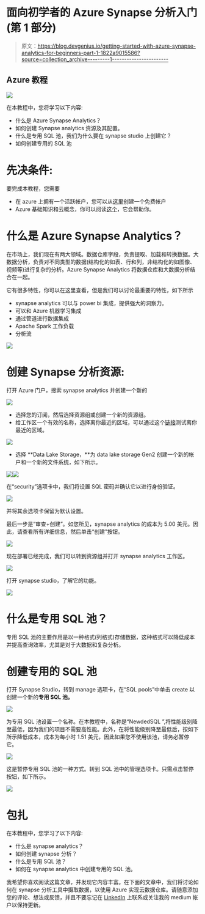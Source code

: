 # 面向初学者的 Azure Synapse 分析入门(第 1 部分)

> 原文：<https://blog.devgenius.io/getting-started-with-azure-synapse-analytics-for-beginners-part-1-1822a9015586?source=collection_archive---------1----------------------->

## Azure 教程

![](img/179f773e57308abb3b918161f57d156d.png)

在本教程中，您将学习以下内容:

*   什么是 Azure Synapse Analytics？
*   如何创建 Synapse analytics 资源及其配置。
*   什么是专用 SQL 池，我们为什么要在 synapse studio 上创建它？
*   如何创建专用的 SQL 池

# 先决条件:

要完成本教程，您需要

*   在 azure 上拥有一个活跃帐户，您可以从[这里](https://azure.microsoft.com/en-us/free/)创建一个免费帐户
*   Azure 基础知识和云概念，你可以阅读[这个](https://medium.com/towardsdev/azure-fundamentals-and-cloud-concepts-b7010b25993a)，它会帮助你。

# **什么是 Azure Synapse Analytics？**

在市场上，我们现在有两大领域。数据仓库字段，负责提取、加载和转换数据。大数据分析，负责对不同类型的数据(结构化的如表、行和列，非结构化的如图像、视频等)进行复杂的分析。Azure Synapse Analytics 将数据仓库和大数据分析结合在一起。

它有很多特性，你可以在这里查看，但是我们可以讨论最重要的特性，如下所示

*   synapse analytics 可以与 power bi 集成，提供强大的洞察力。
*   可以和 Azure 机器学习集成
*   通过管道进行数据集成
*   Apache Spark 工作负载
*   分析流

![](img/0dacd68190b72688449ff25465ecc076.png)

# 创建 Synapse 分析资源:

打开 Azure 门户，搜索 synapse analytics 并创建一个新的

![](img/62de1c4390441bad518c728f57c02aed.png)

*   选择您的订阅，然后选择资源组或创建一个新的资源组。
*   给工作区一个有效的名称，选择离你最近的区域，可以通过这个[链接](https://www.azurespeed.com/Azure/Latency)测试离你最近的区域。

![](img/f4c78e8aaf8a325343e66a981f8decd3.png)

*   选择 **Data Lake Storage，**为 data lake storage Gen2 创建一个新的帐户和一个新的文件系统，如下所示。

![](img/27e76892910891492f29d74e4eddbb67.png)![](img/acce71d81745729a1e00daadd8e20eff.png)

在“security”选项卡中，我们将设置 SQL 密码并确认它以进行身份验证。

![](img/e75a056fcb81570a5753a915ebf4f6a3.png)

并将其余选项卡保留为默认设置。

最后一步是“审查+创建”。如您所见，synapse analytics 的成本为 5.00 美元。因此，请查看所有详细信息，然后单击“创建”按钮。

![](img/be9e260ac0dc616f9fd6cb8707cd190e.png)

现在部署已经完成，我们可以转到资源组并打开 synapse analytics 工作区。

![](img/5118db8fd676f606686e9fbf3eca890c.png)

打开 synapse studio，了解它的功能。

![](img/8720f988526beebd5561295df38615e7.png)

# 什么是专用 SQL 池？

专用 SQL 池的主要作用是以一种格式(列格式)存储数据，这种格式可以降低成本并提高查询效率，尤其是对于大数据和复杂分析。

# **创建专用的 SQL 池**

打开 Synapse Studio，转到 manage 选项卡，在“SQL pools”中单击 create 以创建一个新的**专用 SQL 池。**

![](img/dde4061c94f93f2be91d9bb8ddd7b631.png)

为专用 SQL 池设置一个名称。在本教程中，名称是“NewdedSQL ”,将性能级别降至最低，因为我们的项目不需要高性能。此外，在将性能级别降至最低后，按如下所示降低成本，成本为每小时 1.51 美元，因此如果您不使用该池，请务必暂停它。

![](img/c1e6f90919ebd27d1eb817a82d0c44bb.png)

这是暂停专用 SQL 池的一种方式。转到 SQL 池中的管理选项卡。只需点击暂停按钮，如下所示。

![](img/d8dfcda402ccb57adb6bedeffccbc945.png)

# 包扎

在本教程中，您学习了以下内容:

*   什么是 synapse analytics？
*   如何创建 synapse 分析？
*   什么是专用 SQL 池？
*   如何在 synapse analytics 中创建专用的 SQL 池。

我希望你喜欢阅读这篇文章，并发现它内容丰富。在下面的文章中，我们将讨论如何在 synapse 分析工具中摄取数据，以使用 Azure 实现云数据仓库。请随意添加您的评论、想法或反馈，并且不要忘记在 [LinkedIn](https://www.linkedin.com/in/ansam-yousry-34b32b116/) 上联系或关注我的 medium 帐户以保持更新。